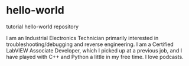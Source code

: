 # hello-world
tutorial hello-world repository

I am an Industrial Electronics Technician primarily interested in troubleshooting/debugging and reverse engineering. I am a Certified LabVIEW Associate Developer, which I picked up at a previous job, and I have played with C++ and Python a little in my free time. I love podcasts.

